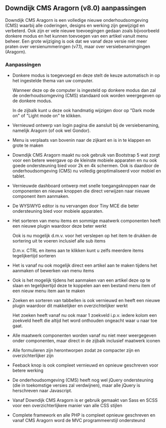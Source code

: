 ## Downdijk CMS Aragorn (v8.0) aanpassingen
Downdijk CMS Aragorn is een volledige nieuwe onderhoudsomgeving (CMS) waarbij alle coderingen, designs en werking zijn gewijzigd en verbeterd.
Ook zijn er vele nieuwe toevoegingen gedaan zoals bijvoorbeeld donkere modus en het kunnen toevoegen van een artikel vanuit menu beheer.
Een grote wijziging is ook dat we vanaf deze versie niet meer praten over versienummeringen (v7.1), maar over versiebenamingingen (Aragorn).

### Aanpassingen
- Donkere modus is toegevoegd en deze stelt de keuze automatisch in op het ingestelde thema van uw computer.

  Wanneer deze op de computer is ingesteld op donkere modus dan zal de onderhoudsomgeving (CMS) standaard ook worden weergegeven op de donkere modus.

  In de zijbalk kunt u deze ook handmatig wijzigen door op "Dark mode on" of "Light mode on" te klikken.
- Vernieuwd ontwerp van login pagina die aansluit bij de versiebenaming, namelijk Aragorn (of ook wel Gondor).
- Menu is verplaats van bovenin naar de zijkant en is in te klappen en grote te maken
- Downdijk CMS Aragorn maakt nu ook gebruik van Bootstrap 5 wat zorgt voor een betere weergave op de kleinste mobiele apparaten en nu ook goede ondersteuning bied voor 2k en 4k schermen.
  Ook is daardoor de onderhoudsomgeving (CMS) nu volledig geoptimaliseerd voor mobiel en tablet.
- Vernieuwde dashboard ontwerp met snelle toegangsknoppen naar de componenten en nieuwe knoppen die direct verwijzen naar nieuwe component item aanmaken.
- De WYSIWYG editor is nu vervangen door Tiny MCE die beter ondersteuning bied voor mobiele apparaten.
- Het sorteren van menu items en sommige maatwerk componenten heeft een nieuwe plugin waardoor deze beter werkt

  Ook is nu mogelijk d.m.v. voor het verslepen op het item te drukken de sortering uit te voeren inclusief alle sub items

  D.m.v. CTRL en items aan te klikken kunt u zelfs meerdere items tegelijkertijd sorteren
- Het is vanaf nu ook mogelijk direct een artikel aan te maken tijdens het aanmaken of bewerken van menu items
- Ook is het mogelijk tijdens het aanmaken van een artikel deze op te slaan en tegelijkertijd deze te koppelen aan een bestand menu item of een nieuw menu item aan te maken
- Zoeken en sorteren van tabbellen is ook vernieuwd en heeft een nieuwe plugin waardoor dit makkelijker en overzichtelijker werkt

  Het zoeken heeft vanaf nu ook maar 1 zoekveld i.p.v. iedere kolom een zoekveld heeft die altijd het word onthouden ongeacht waar u naar toe gaat.
- Alle maatwerk componenten worden vanaf nu niet meer weergegeven onder componenten, maar direct in de zijbalk inclusief maatwerk iconen
- Alle formulieren zijn herontworpen zodat ze compacter zijn en overzichterlijker zijn
- Feeback knop is ook compleet vernieuwd en opnieuw geschreven voor betere werking
- De onderhoudsomgeving (CMS) heeft nog wel jQuery ondersteuning (die in toekomstige versies zal verdwijnen), maar alle jQuery is herschreven naar Javascript.
- Vanaf Downdijk CMS Aragorn is er gebruik gemaakt van Sass en SCSS voor een overzichterlijkere manier van alle CSS stijlen
- Complete framework en alle PHP is compleet opnieuw geschreven en vanaf CMS Aragorn word de MVC programmeerstijl ondersteund
